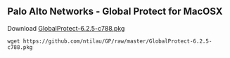## Palo Alto Networks - Global Protect for MacOSX
Download [GlobalProtect-6.2.5-c788.pkg](https://github.com/ntilau/GP/raw/master/GlobalProtect-6.2.5-c788.pkg)
```shell
wget https://github.com/ntilau/GP/raw/master/GlobalProtect-6.2.5-c788.pkg
```

